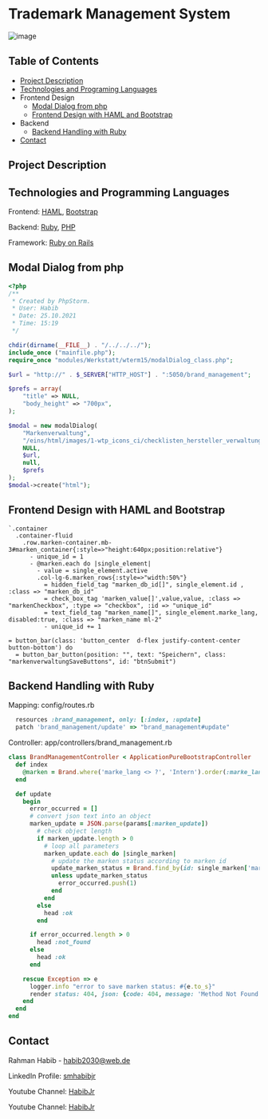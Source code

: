 # Trademark Management System

![image](https://user-images.githubusercontent.com/77357735/183359092-e543def1-480e-44c0-962d-086ab46b95ba.png)

## Table of Contents

- [Project Description](#project-description)
- [Technologies and Programing Languages](#technologies-and-programming-languages)
- Frontend Design
  - [Modal Dialog from php](#modal_dialog_from_php)
  - [Frontend Design with HAML and Bootstrap](#frontend_design_with_haml_and_bootstrap)
- Backend
  - [Backend Handling with Ruby](#backend-handling-with-ruby)
- [Contact](#contact)


## Project Description

## Technologies and Programming Languages

Frontend: [HAML](https://haml.info/), [Bootstrap](https://getbootstrap.com/)

Backend: [Ruby](https://www.ruby-lang.org/de/), [PHP](https://www.php.net)

Framework: [Ruby on Rails](https://rubyonrails.org/)


## Modal Dialog from php


````php
<?php
/**
 * Created by PhpStorm.
 * User: Habib
 * Date: 25.10.2021
 * Time: 15:19
 */

chdir(dirname(__FILE__) . "/../../../");
include_once ("mainfile.php");
require_once "modules/Werkstatt/wterm15/modalDialog_class.php";

$url = "http://" . $_SERVER["HTTP_HOST"] . ":5050/brand_management";

$prefs = array(
    "title" => NULL,
    "body_height" => "700px",
);

$modal = new modalDialog(
    "Markenverwaltung",
    "/eins/html/images/1-wtp_icons_ci/checklisten_hersteller_verwaltung.png",
    NULL,
    $url,
    null,
    $prefs
);
$modal->create("html");
````


## Frontend Design with HAML and Bootstrap


````haml
`.container
  .container-fluid
    .row.marken-container.mb-3#marken_container{:style=>"height:640px;position:relative"}
      - unique_id = 1
      - @marken.each do |single_element|
        - value = single_element.active
        .col-lg-6.marken_rows{:style=>"width:50%"}
          = hidden_field_tag "marken_db_id[]", single_element.id , :class => "marken_db_id"
          = check_box_tag 'marken_value[]',value,value, :class => "markenCheckbox", :type => "checkbox", :id => "unique_id"
          = text_field_tag "marken_name[]", single_element.marke_lang, disabled:true, :class => "marken_name ml-2"
          - unique_id += 1

= button_bar(class: 'button_center  d-flex justify-content-center button-bottom') do
  = button_bar_button(position: "", text: "Speichern", class: "markenverwaltungSaveButtons", id: "btnSubmit")
````

## Backend Handling with Ruby

Mapping: config/routes.rb
 <!-- routing for markenverwaltung rails -->
````ruby
  resources :brand_management, only: [:index, :update]
  patch 'brand_management/update' => "brand_management#update"
````
Controller: app/controllers/brand_management.rb
````ruby
class BrandManagementController < ApplicationPureBootstrapController
  def index
    @marken = Brand.where('marke_lang <> ?', 'Intern').order(:marke_lang)
  end

  def update
    begin
      error_occurred = []
      # convert json text into an object
      marken_update = JSON.parse(params[:marken_update])
        # check object length
        if marken_update.length > 0
          # loop all parameters
          marken_update.each do |single_marken|
            # update the marken status according to marken id
            update_marken_status = Brand.find_by(id: single_marken['marken_id'].to_i).update(active: single_marken['marken_status'])
            unless update_marken_status
              error_occurred.push(1)
            end
          end
        else
          head :ok
        end

      if error_occurred.length > 0
        head :not_found
      else
        head :ok
      end

    rescue Exception => e
      logger.info "error to save marken status: #{e.to_s}"
      render status: 404, json: {code: 404, message: 'Method Not Found'}
    end
  end
end

````

## Contact

Rahman Habib - [habib2030@web.de](mailto:habib2030@web.de)

LinkedIn Profile: [smhabibjr](https://www.linkedin.com/in/smhabibjr)

Youtube Channel: [HabibJr](https://www.youtube.com/c/HabibJr)

Youtube Channel: [HabibJr](https://www.facebook.com/smhabibjr)
